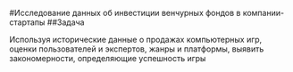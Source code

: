 #Исследование данных об инвестиции венчурных фондов в компании-стартапы
##Задача

Используя исторические данные о продажах компьютерных игр, оценки пользователей и экспертов, жанры и платформы, выявить закономерности, определяющие успешность игры 

